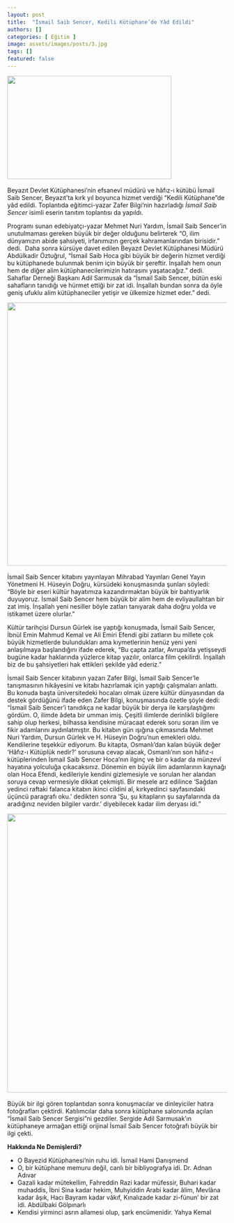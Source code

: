 ```yaml
---
layout: post
title:  "İsmail Saib Sencer, Kedili Kütüphane’de Yâd Edildi"
authors: []
categories: [ Eğitim ]
image: assets/images/posts/3.jpg
tags: []
featured: false
---
```

<img class="alignnone wp-image-1697" src="assets/images/posts/5.jpg" alt="" width="377" height="237" srcset="assets/images/posts/5.jpg 960w, assets/images/posts/5-300x189.jpg 300w, assets/images/posts/5-768x484.jpg 768w" sizes="(max-width: 377px) 100vw, 377px" />

Beyazıt Devlet Kütüphanesi’nin efsanevî müdürü ve hâfız-ı kütübü İsmail Saib Sencer, Beyazıt’ta kırk yıl boyunca hizmet verdiği “Kedili Kütüphane”de yâd edildi. Toplantıda eğitimci-yazar Zafer Bilgi’nin hazırladığı _İsmail Saib Sencer_ isimli eserin tanıtım toplantısı da yapıldı.

Programı sunan edebiyatçı-yazar Mehmet Nuri Yardım, İsmail Saib Sencer’in unutulmaması gereken büyük bir değer olduğunu belirterek “O, ilim dünyamızın abide şahsiyeti, irfanımızın gerçek kahramanlarından birisidir.” dedi.  Daha sonra kürsüye davet edilen Beyazıt Devlet Kütüphanesi Müdürü Abdülkadir Öztuğrul, “İsmail Saib Hoca gibi büyük bir değerin hizmet verdiği bu kütüphanede bulunmak benim için büyük bir şereftir. İnşallah hem onun hem de diğer alim kütüphanecilerimizin hatırasını yaşatacağız.” dedi. Sahaflar Derneği Başkanı Adil Sarmusak da “İsmail Saib Sencer, bütün eski sahafların tanıdığı ve hürmet ettiği bir zat idi. İnşallah bundan sonra da öyle geniş ufuklu alim kütüphaneciler yetişir ve ülkemize hizmet eder.” dedi.

<img class="alignnone size-full wp-image-1705" src="assets/images/posts/6-1.jpg" alt="" width="848" height="604" srcset="assets/images/posts/6-1.jpg 848w, assets/images/posts/6-1-300x214.jpg 300w, assets/images/posts/6-1-768x547.jpg 768w" sizes="(max-width: 848px) 100vw, 848px" /> 

İsmail Saib Sencer kitabını yayınlayan Mihrabad Yayınları Genel Yayın Yönetmeni H. Hüseyin Doğru, kürsüdeki konuşmasında şunları söyledi: “Böyle bir eseri kültür hayatımıza kazandırmaktan büyük bir bahtiyarlık duyuyoruz. İsmail Saib Sencer hem büyük bir alim hem de evliyaullahtan bir zat imiş. İnşallah yeni nesiller böyle zatları tanıyarak daha doğru yolda ve istikamet üzere olurlar.”

Kültür tarihçisi Dursun Gürlek ise yaptığı konuşmada, İsmail Saib Sencer, İbnül Emin Mahmud Kemal ve Ali Emiri Efendi gibi zatların bu millete çok büyük hizmetlerde bulundukları ama kıymetlerinin henüz yeni yeni anlaşılmaya başlandığını ifade ederek, “Bu çapta zatlar, Avrupa’da yetişseydi bugüne kadar haklarında yüzlerce kitap yazılır, onlarca film çekilirdi. İnşallah biz de bu şahsiyetleri hak ettikleri şekilde yâd ederiz.”

İsmail Saib Sencer kitabının yazarı Zafer Bilgi, İsmail Saib Sencer’le tanışmasının hikâyesini ve kitabı hazırlamak için yaptığı çalışmaları anlattı. Bu konuda başta üniversitedeki hocaları olmak üzere kültür dünyasından da destek gördüğünü ifade eden Zafer Bilgi, konuşmasında özetle şöyle dedi: “İsmail Saib Sencer’i tanıdıkça ne kadar büyük bir derya ile karşılaştığımı gördüm. O, ilimde âdeta bir umman imiş. Çeşitli ilimlerde derinlikli bilgilere sahip olup herkesi, bilhassa kendisine müracaat ederek soru soran ilim ve fikir adamlarını aydınlatmıştır. Bu kitabın gün ışığına çıkmasında Mehmet Nuri Yardım, Dursun Gürlek ve H. Hüseyin Doğru’nun emekleri oldu. Kendilerine teşekkür ediyorum. Bu kitapta, Osmanlı’dan kalan büyük değer ‘Hâfız-ı Kü­tüplük nedir?’ sorusuna cevap alacak, Osmanlı’nın son hâfız-ı kütüplerinden İsmail Saib Sencer Hoca’nın ilginç ve bir o kadar da münzevî hayatına yolculuğa çıkacaksınız. Dönemin en büyük ilim adamlarının kaynağı olan Hoca Efendi, kedile­riyle kendini gizlemesiyle ve sorulan her alandan soruya cevap vermesiyle dikkat çekmişti. Bir mesele arz edilince ‘Sağdan yedinci raftaki falanca kitabın ikinci cildini al, kırkyedinci sayfa­sındaki üçüncü paragrafı oku.’ dedikten sonra ‘Şu, şu kitapların şu sayfalarında da aradığınız neviden bilgiler vardır.’ diyebilecek kadar ilim deryası idi.”

<img class="alignnone size-full wp-image-1700" src="http://128.199.62.132/wp-content/uploads/2017/06/4.jpg" alt="" width="794" height="640" srcset="https://blog.damlayayinevi.com.tr/wp-content/uploads/2017/06/4.jpg 794w, https://blog.damlayayinevi.com.tr/wp-content/uploads/2017/06/4-300x242.jpg 300w, https://blog.damlayayinevi.com.tr/wp-content/uploads/2017/06/4-768x619.jpg 768w" sizes="(max-width: 794px) 100vw, 794px" /> 

Büyük bir ilgi gören toplantıdan sonra konuşmacılar ve dinleyiciler hatıra fotoğrafları çektirdi. Katılımcılar daha sonra kütüphane salonunda açılan “İsmail Saib Sencer Sergisi”ni gezdiler. Sergide Adil Sarmusak’ın kütüphaneye armağan ettiği orijinal İsmail Saib Sencer fotoğrafı büyük bir ilgi çekti.

**Hakkında Ne Demişlerdi?**

  * O Bayezid Kütüphanesi’nin ruhu idi. İsmail Hami Danışmend
  * O, bir kütüphane memuru değil, canlı bir bibliyografya idi. Dr. Adnan Adıvar
  * Gazali kadar mütekellim, Fahreddin Razi kadar müfessir, Buhari kadar muhaddis, İbni Sina kadar hekim, Muhyiddin Arabi kadar âlim, Mevlâna kadar âşık, Hacı Bayram kadar vâkıf, Kınalızade kadar zi-fünun’ bir zat idi. Abdülbaki Gölpınarlı
  * Kendisi yirminci asrın allamesi olup, şark encümenidir. Yahya Kemal